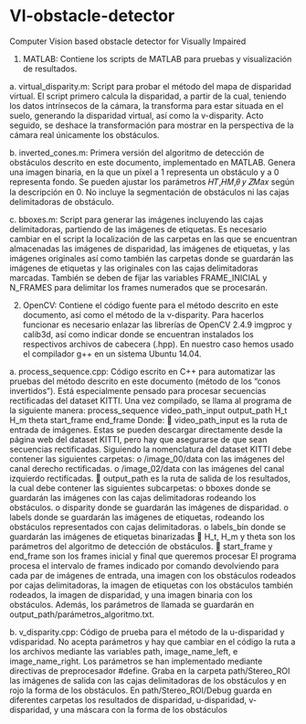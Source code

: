 # VI-obstacle-detector
Computer Vision based obstacle detector for Visually Impaired 

1. MATLAB: Contiene los scripts de MATLAB para pruebas y visualización de resultados. 

a. virtual_disparity.m: Script para probar el método del mapa de disparidad virtual. El script primero calcula la disparidad, a partir de la cual, teniendo los datos intrínsecos de la cámara, la transforma para estar situada en el suelo, generando la disparidad virtual, así como la v-disparity. Acto seguido, se deshace la transformación para mostrar en la perspectiva de la cámara real únicamente los obstáculos. 

b. inverted_cones.m: Primera versión del algoritmo de detección de obstáculos descrito en este documento, implementado en MATLAB. Genera una imagen binaria, en la que un píxel a 1 representa un obstáculo y a 0 representa fondo. Se pueden ajustar los parámetros 𝐻𝑇,𝐻𝑀,𝜃 𝑦 𝑍𝑀𝑎𝑥 según la descripción en 0. No incluye la segmentación de obstáculos ni las cajas delimitadoras de obstáculo. 

c. bboxes.m: Script para generar las imágenes incluyendo las cajas delimitadoras, partiendo de las imágenes de etiquetas. Es necesario cambiar en el script la localización de las carpetas en las que se encuentran almacenadas las imágenes de disparidad, las imágenes de etiquetas, y las imágenes originales así como también las carpetas donde se guardarán las imágenes de etiquetas y las originales con las cajas delimitadoras marcadas.  También se deben de fijar las variables FRAME_INICIAL y N_FRAMES para delimitar los frames numerados que se procesarán. 


2. OpenCV: Contiene el código fuente para el método descrito en este documento, así como el método de la v-disparity. Para hacerlos funcionar es necesario enlazar las librerías de OpenCV 2.4.9 imgproc y calib3d, así como indicar donde se encuentran instalados los respectivos archivos de cabecera (.hpp). En nuestro caso hemos usado el compilador g++ en un sistema Ubuntu 14.04.  

a. process_sequence.cpp: Código escrito en C++ para automatizar las pruebas del método descrito en este documento (método de los “conos invertidos”). Está especialmente pensado para procesar secuencias rectificadas del dataset KITTI. Una vez compilado, se llama al programa de la siguiente manera: process_sequence video_path_input output_path H_t H_m theta start_frame end_frame Donde:  video_path_input es la ruta de entrada de imágenes. Estas se pueden descargar directamente desde la página web del dataset KITTI, pero hay que asegurarse de que sean secuencias rectificadas. Siguiendo la nomenclatura del dataset KITTI debe contener las siguientes carpetas: o /image_00/data con las imágenes del canal derecho rectificadas. o /image_02/data con las imágenes del canal izquierdo rectificadas.  output_path es la ruta de salida de los resultados, la cual debe contener las siguientes subcarpetas: o bboxes donde se guardarán las imágenes con las cajas delimitadoras rodeando los obstáculos. o disparity donde se guardarán las imágenes de disparidad. o labels donde se guardarán las imágenes de etiquetas, rodeando los obstáculos representados con cajas delimitadoras. o labels_bin donde se guardarán las imágenes de etiquetas binarizadas  H_t, H_m y theta son los parámetros del algoritmo de detección de obstáculos.  start_frame y end_frame son los frames inicial y final que queremos procesar  El programa procesa el intervalo de frames indicado por comando devolviendo para cada par de imágenes de entrada, una imagen con los obstáculos rodeados por cajas delimitadoras, la imagen de etiquetas con los obstáculos también rodeados, la imagen de disparidad, y una imagen binaria con los obstáculos. Además, los parámetros de llamada se guardarán en output_path/parámetros_algoritmo.txt. 
 
b. v_disparity.cpp: Código de prueba para el método de la u-disparidad y vdisparidad. No acepta parámetros y hay que cambiar en el código la ruta a los archivos mediante las variables path, image_name_left, e image_name_right. Los parámetros se han implementado mediante directivas de preprocesador #define. Graba en la carpeta path/Stereo_ROI las imágenes de salida con las cajas delimitadoras de los obstáculos y en rojo la forma de los obstáculos. En path/Stereo_ROI/Debug guarda en diferentes carpetas los resultados de disparidad, u-disparidad, v-disparidad, y una máscara con la forma de los obstáculos
